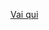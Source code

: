 [Vai qui](https://developers-cloudflare-com.translate.goog/?_x_tr_sl=auto&_x_tr_tl=it&_x_tr_hl=it&_x_tr_pto=wapp)
